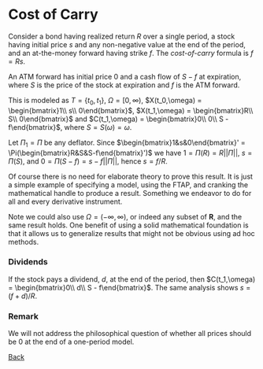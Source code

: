 # Cost of Carry

Consider a bond having realized return $R$ over a single period,
a stock having initial price $s$ and any non-negative value at
the end of the period, and an at-the-money forward having strike $f$.
The _cost-of-carry_ formula is $f = Rs$.

An ATM forward has initial price 0 and a cash flow of $S - f$
at expiration, where $S$ is the price of the
stock at expiration and $f$ is the ATM forward.

This is modeled as $T = \{t_0,t_1\}$, $\Omega =
[0,\infty)$, $X(t_0,\omega)
= \begin{bmatrix}1\\ s\\ 0\end{bmatrix}$,
$X(t_1,\omega) = \begin{bmatrix}R\\ S\\ 0\end{bmatrix}$
and $C(t_1,\omega) = \begin{bmatrix}0\\ 0\\ S - f\end{bmatrix}$,
where $S = S(\omega) = \omega$.

Let $\Pi_1 = \Pi$ be any deflator. Since
$\begin{bmatrix}1&s&0\end{bmatrix}' =
\Pi(\begin{bmatrix}R&S&S-f\end{bmatrix}')$
we have $1 = \Pi(R) = R||\Pi||$, $s = \Pi(S)$,
and $0 = \Pi(S - f) = s - f||\Pi||$, hence $s = f/R$.

Of course there is no need for elaborate theory to prove this result.
It is just a simple example of specifying a model, using the FTAP,
and cranking the mathematical handle to produce a result.
Something we endeavor to do for all and every derivative instrument.

Note we could also use $\Omega = (-\infty,\infty)$, or indeed any subset
of $\mathbf{R}$, and the same result holds. One benefit of using a solid
mathematical foundation is that it allows us to generalize results that
might not be obvious using ad hoc methods.

### Dividends
If the stock pays a dividend, $d$, at the end of the period, then
$C(t_1,\omega) = \begin{bmatrix}0\\ d\\ S - f\end{bmatrix}$.
The same analysis shows $s = (f + d)/R$.

### Remark
We will not address the philosophical question of whether all prices
should be 0 at the end of a one-period model.

[Back](xva.html#examples)
